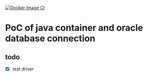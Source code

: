 [![Docker Image CI](https://github.com/dyammarcano/java_container/actions/workflows/ci.yml/badge.svg)](https://github.com/dyammarcano/java_container/actions/workflows/ci.yml)

# PoC of java container and oracle database connection

## todo

- [x] test driver
